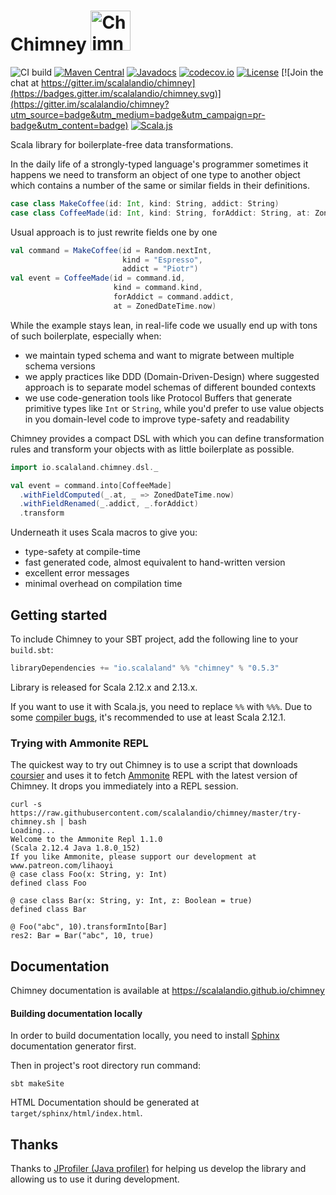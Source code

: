 # Chimney <img src="chimney.png" alt="Chimney logo" width="64" />

![CI build](https://github.com/scalalandio/chimney/workflows/CI%20build/badge.svg)
[![Maven Central](https://img.shields.io/maven-central/v/io.scalaland/chimney_2.12.svg)](http://search.maven.org/#search%7Cga%7C1%7Cchimney)
[![Javadocs](https://www.javadoc.io/badge/io.scalaland/chimney_2.13.svg?color=red&label=scaladoc)](https://www.javadoc.io/doc/io.scalaland/chimney_2.13/latest/io/scalaland/chimney/index.html)
[![codecov.io](http://codecov.io/github/scalalandio/chimney/coverage.svg?branch=master)](http://codecov.io/github/scalalandio/chimney?branch=master)
[![License](http://img.shields.io/:license-Apache%202-green.svg)](http://www.apache.org/licenses/LICENSE-2.0.txt) [![Join the chat at https://gitter.im/scalalandio/chimney](https://badges.gitter.im/scalalandio/chimney.svg)](https://gitter.im/scalalandio/chimney?utm_source=badge&utm_medium=badge&utm_campaign=pr-badge&utm_content=badge)
[![Scala.js](https://www.scala-js.org/assets/badges/scalajs-1.0.0.svg)](https://www.scala-js.org)

Scala library for boilerplate-free data transformations.

In the daily life of a strongly-typed language's programmer sometimes it
happens we need to transform an object of one type to another object which
contains a number of the same or similar fields in their definitions.

```scala
case class MakeCoffee(id: Int, kind: String, addict: String)
case class CoffeeMade(id: Int, kind: String, forAddict: String, at: ZonedDateTime)
```
Usual approach is to just rewrite fields one by one
```scala
val command = MakeCoffee(id = Random.nextInt,
                         kind = "Espresso",
                         addict = "Piotr")
val event = CoffeeMade(id = command.id,
                       kind = command.kind,
                       forAddict = command.addict,
                       at = ZonedDateTime.now)
```

While the example stays lean, in real-life code we usually end up with tons
of such boilerplate, especially when:
- we maintain typed schema and want to migrate between multiple schema versions
- we apply practices like DDD (Domain-Driven-Design) where suggested
  approach is to separate model schemas of different bounded contexts
- we use code-generation tools like Protocol Buffers that generate primitive
  types like `Int` or `String`, while you'd prefer to
  use value objects in you domain-level code to improve type-safety
  and readability  


Chimney provides a compact DSL with which you can define transformation
rules and transform your objects with as little boilerplate as possible.

```scala
import io.scalaland.chimney.dsl._

val event = command.into[CoffeeMade]
  .withFieldComputed(_.at, _ => ZonedDateTime.now)
  .withFieldRenamed(_.addict, _.forAddict)
  .transform
```

Underneath it uses Scala macros to give you:
- type-safety at compile-time
- fast generated code, almost equivalent to hand-written version
- excellent error messages
- minimal overhead on compilation time

## Getting started

To include Chimney to your SBT project, add the following line to your `build.sbt`:

```scala
libraryDependencies += "io.scalaland" %% "chimney" % "0.5.3"
```

Library is released for Scala 2.12.x and 2.13.x.

If you want to use it with Scala.js, you need to replace `%%` with `%%%`.
Due to some [compiler bugs](https://issues.scala-lang.org/browse/SI-7046),
it's recommended to use at least Scala 2.12.1.

### Trying with Ammonite REPL

The quickest way to try out Chimney is to use a script that downloads
[coursier](https://github.com/alexarchambault/coursier) and uses it to fetch
[Ammonite](https://github.com/lihaoyi/Ammonite) REPL with the latest version
of Chimney. It drops you immediately into a REPL session.

```
curl -s https://raw.githubusercontent.com/scalalandio/chimney/master/try-chimney.sh | bash
Loading...
Welcome to the Ammonite Repl 1.1.0
(Scala 2.12.4 Java 1.8.0_152)
If you like Ammonite, please support our development at www.patreon.com/lihaoyi
@ case class Foo(x: String, y: Int) 
defined class Foo

@ case class Bar(x: String, y: Int, z: Boolean = true) 
defined class Bar

@ Foo("abc", 10).transformInto[Bar] 
res2: Bar = Bar("abc", 10, true)
```

## Documentation

Chimney documentation is available at https://scalalandio.github.io/chimney

#### Building documentation locally

In order to build documentation locally, you need to install
[Sphinx](https://www.sphinx-doc.org) documentation generator first.

Then in project's root directory run command:

```
sbt makeSite
```

HTML Documentation should be generated at `target/sphinx/html/index.html`.


## Thanks

Thanks to [JProfiler (Java profiler)](https://www.ej-technologies.com/products/jprofiler/overview.html)
for helping us develop the library and allowing us to use it during development.
